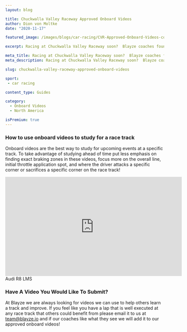 ```yaml
---
layout: blog

title: Chuckwalla Valley Raceway Approved Onboard Videos
author: Dion von Moltke
date: "2020-11-17"

featured_image: /images/blogs/car-racing/CVR-Approved-Onboard-Videos-compressor.jpg

excerpt: Racing at Chuckwalla Valley Raceway soon?  Blayze coaches found videos they approve of watching to study for this race track!

meta_title: Racing at Chuckwalla Valley Raceway soon?  Blayze coaches found videos they approve of watching to study for this race track!
meta_description: Racing at Chuckwalla Valley Raceway soon?  Blayze coaches found videos they approve of watching to study for this race track!

slug: chuckwalla-valley-raceway-approved-onboard-videos

sport:
 - car racing

content_type: Guides

category:
  - Onboard Videos
  - North America

isPremium: true
---
```


### How to use onboard videos to study for a race track

Onboard videos are the best way to study for upcoming events at a specific track. To take advantage of studying ahead of time put less emphasis on finding exact braking zones in these videos, focus more on the overall line, initial throttle application spot, and where the driver attacks a specific corner or sacrifices a specific corner on the race track!

<iframe title="Blog iFrame" width="560" height="315" src="https://www.youtube.com/embed/2HfiCHsPDKg" frameborder="0" allow="accelerometer; autoplay; encrypted-media; gyroscope; picture-in-picture" allowfullscreen></iframe>
Audi R8 LMS

### Have A Video You Would Like To Submit?

At Blayze we are always looking for videos we can use to help others learn a track and improve. If you feel like you have a lap that is well executed at any race track that others could benefit from please email it to us at team@blayze.io and if our coaches like what they see we will add it to our approved onboard videos!
